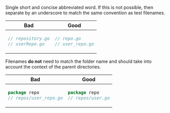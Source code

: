 Single short and concise abbreviated word. If this is not possible, then separate by an underscore to match the same convention as test filenames.

<table>
<thead><tr><th>Bad</th><th>Good</th></tr></thead>
<tbody>
<tr><td>

```go
// repository.go
// userRepo.go
```

</td><td>

```go
// repo.go
// user_repo.go
```
</td>
</tr>
</tbody>
</table>

Filenames **do not** need to match the folder name and should take into account the context of the parent directories.

<table>
<thead><tr><th>Bad</th><th>Good</th></tr></thead>
<tbody>
<tr><td>

```go
package repo
// repos/user_repo.go
```

</td><td>

```go
package repo
// repos/user.go
```
</td>
</tr>
</tbody>
</table>
